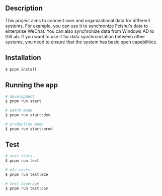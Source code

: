 ## Description
This project aims to connect user and organizational data for different systems. For example, you can use it to synchronize Feishu's data to enterprise WeChat. You can also synchronize data from Windows AD to GitLab. If you want to use it for data synchronization between other systems, you need to ensure that the system has basic open capabilities.

## Installation

```bash
$ pnpm install
```

## Running the app

```bash
# development
$ pnpm run start

# watch mode
$ pnpm run start:dev

# production mode
$ pnpm run start:prod
```

## Test

```bash
# unit tests
$ pnpm run test

# e2e tests
$ pnpm run test:e2e

# test coverage
$ pnpm run test:cov
```

